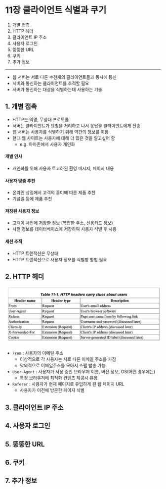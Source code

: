 # 11장 클라이언트 식별과 쿠기

1. 개별 접촉
2. HTTP 헤더
3. 클라이언트 IP 주소
4. 사용자 로그인
5. 뚱뚱한 URL
6. 쿠키
7. 추가 정보

---

- 웹 서버는 서로 다른 수천개의 클라이언트들과 동시에 통신
- 서버와 통신하는 클라이언트를 추적할 필요
- 서버가 통신하는 대상을 식별하는데 사용하는 기술

## 1. 개별 접촉

- HTTP는 익명, 무상태 프로토콜
- 서버는 클라이언트가 요청을 처리하고 나서 응답을 클라이언트에게 전송
- 웹 서버는 사용자를 식별하기 위해 약간의 정보를 이용
- 현대 웹 사이트는 사용자에 대해 더 많은 것을 알고싶어 함
    - e.g. 아마존에서 사용자 개인화

#### 개별 인사

- 개인화를 위해 사용자 트고하된 환영 메시지, 페이지 내용

#### 사용자 맞춤 추천

- 온라인 상점에서 고객의 흥미에 따른 제품 추천
- 기념일 등에 제품 추천

#### 저장된 사용자 정보

- 고객이 사전에 저장한 정보 (복잡한 주소, 신용카드 정보)
- 사전 정보를 데이터베이스에 저장하여 사용자 식별 후 사용

#### 세션 추적

- HTTP 트랜잭션은 무상태
- HTTP 트랜잭션으로 사용자 정보를 식별항 방법 필요

## 2. HTTP 헤더

![img.png](img.png)

- `From` : 사용자의 이메일 주소
    - 이상적으로 각 사용자는 서로 다른 이메일 주소를 가짐
    - 악의적으로 이메일주소를 모아서 스팸 발송 가능
- `User-Agent` : 사용자가 사용 중인 브라우저 이름, 버전 정보, OS(어떤 경우에는)
    - 특정 브라우저에 최적화 컨텐츠 제공시 유용
- `Referer` : 사용자가 현재 페이지로 유입하게 된 웹 페이지 URL
    - 사용자가 이전에 방문한 페이지 식별

## 3. 클라이언트 IP 주소

## 4. 사용자 로그인

## 5. 뚱뚱한 URL

## 6. 쿠키

## 7. 추가 정보
